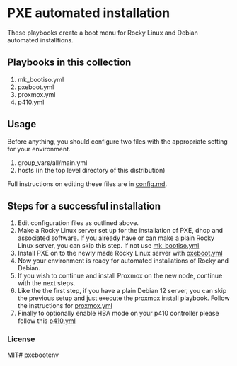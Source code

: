 # PXE automated installation

These playbooks create a boot menu for Rocky Linux and Debian automated installtions.

## Playbooks in this collection

1. mk_bootiso.yml
2. pxeboot.yml
3. proxmox.yml
4. p410.yml


## Usage
Before anything, you should configure two files with the appropriate setting for your environment.

1. group_vars/all/main.yml
2. hosts (in the top level directory of this distribution)

Full instructions on editing these files are in [config.md](config.md).

## Steps for a successful installation
1. Edit configuration files as outlined above.
2.  Make a Rocky Linux server set up for the installation of PXE, dhcp and associated software. If you already have or can make a plain Rocky Linux server, you can skip this step. If not use [mk_bootiso.yml](mk_bootiso.md)
3.  Install PXE on to the newly made Rocky Linux server with [pxeboot.yml](pxeboot.md)
4.  Now your environment is ready for automated installations of Rocky and Debian.
5.  If you wish to continue and install Proxmox on the new node, continue with the next steps.
6.  Like the the first step, if you have a plain Debian 12 server, you can skip the previous setup and just execute the proxmox install playbook. Follow the instructions for [proxmox.yml](proxmox.md)
7.  Finally to optionally enable HBA mode on your p410 controller please follow this [p410.yml](p410.md)


### License

MIT# pxebootenv
